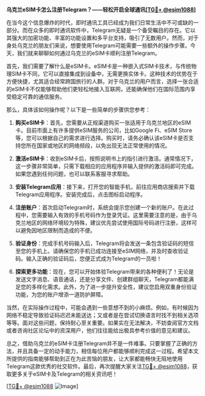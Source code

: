 **乌克兰eSIM卡怎么注册Telegram？——轻松开启全球通讯[[TG💪+ @esim1088](https://t.me/s/esim1088)]**

在当今这个信息爆炸的时代，即时通讯工具已经成为我们日常生活中不可或缺的一部分。而在众多的即时通讯软件中，Telegram无疑是一个备受瞩目的存在。它以其强大的加密功能、丰富的功能设置和多平台支持，吸引了无数用户。然而，对于身处乌克兰的朋友们来说，想要使用Telegram可能需要一些额外的操作步骤。今天，我们就来聊聊如何通过乌克兰的eSIM卡顺利注册Telegram。

首先，我们需要了解什么是eSIM卡。eSIM卡是一种嵌入式SIM卡技术，与传统物理SIM卡不同，它可以直接集成到设备中，无需更换实体卡。这种技术的优势在于方便快捷，尤其适合经常跨国旅行的人群。对于乌克兰的用户而言，选择一张合适的eSIM卡不仅能够帮助他们更轻松地接入互联网，还能确保他们在国际范围内享受稳定可靠的通信服务。

那么，具体该如何操作呢？以下是一些简单的步骤供您参考：

1. **购买eSIM卡**：首先，您需要从正规渠道购买一张适用于乌克兰地区的eSIM卡。目前市面上有许多提供eSIM服务的公司，比如Google Fi、eSIM Store等，您可以根据自己的需求进行选择。购买时，请务必确认该eSIM卡是否支持您所在国家或地区的网络频段，以免出现无法正常使用的情况。

2. **激活eSIM卡**：收到eSIM卡后，按照说明书上的指引进行激活。通常情况下，这一步骤非常简单，只需下载相应的应用程序并输入提供的激活码即可完成。如果您遇到任何问题，也可以联系客服寻求帮助。

3. **安装Telegram应用**：接下来，打开您的智能手机，前往应用商店搜索并下载Telegram应用程序。安装完成后，点击图标启动程序。

4. **注册账户**：首次启动Telegram时，系统会提示您创建一个新的账户。在此过程中，您需要输入有效的手机号码作为登录凭证。这里需要注意的是，由于乌克兰地区的网络环境较为特殊，建议优先尝试使用国际号码进行注册，这样可以避免因地区限制而造成的不便。

5. **验证身份**：完成手机号码输入后，Telegram将会发送一条包含验证码的短信至您的手机上。请确保您的手机已成功连接至eSIM网络，并及时查收验证码。输入正确的验证码后，您便正式成为Telegram的一员啦！

6. **探索更多功能**：现在，您可以开始体验Telegram带来的各种便利了！无论是发送文字消息、语音通话，还是分享文件、创建群组聊天，Telegram都能满足您的多样化需求。此外，为了进一步提升安全性，建议您启用双重身份验证功能，为您的账户增添一道防护屏障。

当然，在实际操作过程中，可能会遇到一些意想不到的小麻烦。例如，有时候因为网络不稳定导致验证码迟迟未能送达；又或者是在尝试切换语言时找不到相关选项等等。面对这些问题，保持耐心至关重要。如果实在无法解决，不妨查阅官方文档或者咨询社区论坛中的资深用户，他们往往能给出极具参考价值的意见和建议。

总之，借助乌克兰的eSIM卡注册Telegram并不是一件难事。只要掌握了正确的方法，并且具备一定的动手能力，相信每位用户都能够顺利完成这一过程。希望本文所提供的指南能够帮助到正在为此苦恼的朋友，让大家都能畅快无阻地使用Telegram这款优秀的社交软件。最后，再次提醒大家关注[TG💪+ @esim1088](https://t.me/s/esim1088)，获取更多关于eSIM卡及Telegram的相关资讯吧！

[[TG💪+ @esim1088](https://t.me/s/esim1088) ![Image](https://i.postimg.cc/4NQfJmqS/Snipaste-2025-05-13-00-14-12.png)]